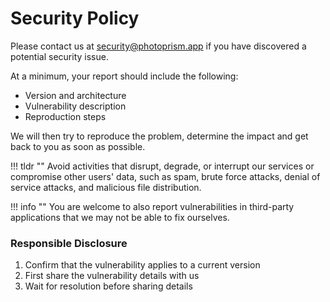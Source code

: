 # Security Policy

Please contact us at [security@photoprism.app](mailto:security@photoprism.app) if you have 
discovered a potential security issue.

At a minimum, your report should include the following:

- Version and architecture
- Vulnerability description
- Reproduction steps

We will then try to reproduce the problem, determine the impact and get back to you as soon as possible.

!!! tldr ""
    Avoid activities that disrupt, degrade, or interrupt our services or compromise other users' data,
    such as spam, brute force attacks, denial of service attacks, and malicious file distribution.

!!! info ""
    You are welcome to also report vulnerabilities in third-party applications that we may not be able
    to fix ourselves.

### Responsible Disclosure ###

1. Confirm that the vulnerability applies to a current version
2. First share the vulnerability details with us
3. Wait for resolution before sharing details
